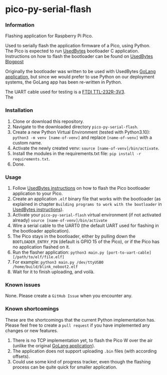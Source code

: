 # pico-py-serial-flash

### Information
Flashing application for Raspberry Pi Pico.

Used to serially flash the application firmware of a Pico, using Python.<br>
The Pico is expected to run [UsedBytes](https://github.com/usedbytes/rp2040-serial-bootloader) bootloader C application.
Instructions on how to flash the bootloader can be found on [UsedBytes Blogpost](https://blog.usedbytes.com/2021/12/pico-serial-bootloader/)

Originally the bootloader was written to be used with UsedBytes [GoLang application](https://github.com/usedbytes/serial-flash), 
but since we would prefer to use Python on our deployment systems, the GoLang app has been re-written in Python.

The UART cable used for testing is a [FTDI TTL-232R-3V3](https://docs.rs-online.com/588e/0900766b80d4cba6.pdf).<br>
The 

### Installation
1. Clone or download this repository.
2. Navigate to the downloaded directory `pico-py-serial-flash`.
3. Create a new Python Virtual Environment (tested with Python3.10): `python3 -m venv [name-of-venv]` and replace `[name-of-venv]` with a custom name.
4. Activate the newly created venv: `source [name-of-venv]/bin/activate`.
5. Install the modules in the requirements.txt file: `pip install -r requirements.txt`.
6. Done.

### Usage
1. Follow [UsedBytes instructions](https://blog.usedbytes.com/2021/12/pico-serial-bootloader/) on how to flash the Pico bootloader application to your Pico.
2. Create an application `.elf` binary file that works with the bootloader (as explained in chapter `Building programs to work with the bootloader` in [UsedBytes instructions](https://blog.usedbytes.com/2021/12/pico-serial-bootloader/)).
3. Activate your `pico-py-serial-flash` virtual environment (if not activated already) `source [name-of-venv]/bin/activate`
4. Wire a serial cable to the UART0 (the default UART used for flashing in the bootloader application).
5. The Pico stays in the bootloader, either by pulling down the `BOOTLOADER_ENTRY_PIN` (default is GPIO 15 of the Pico), or if the Pico has no application flashed on it.
6. Run the flasher application: `python3 main.py [port-to-uart-cable] [/path/to/elf/file.elf]`
7. For example: `python3 main.py /dev/ttyUSB0 /home/build/blink_noboot2.elf`
8. Wait for it to finish uploading, and voilà.

### Known issues
None. Please create a `GitHub Issue` when you encounter any.

### Known shortcomings
These are the shortcomings that the current Python implementation has. Please feel free to create a `pull request` if you have implemented any changes or new features.
1. There is no TCP implementation yet, to flash the Pico W over the air (unlike the original [GoLang application](https://github.com/usedbytes/serial-flash)).
2. The application does not support uploading `.bin` files (with according offsets).
3. Could use some kind of progress tracker, even though the flashing process can be quite quick for smaller application.
